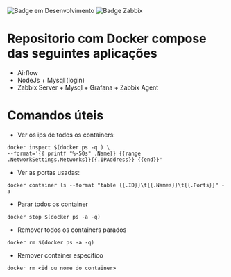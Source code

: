 ![Badge em Desenvolvimento](http://img.shields.io/static/v1?label=STATUS&message=EM%20DESENVOLVIMENTO&color=GREEN&style=plastic)
![Badge Zabbix](https://img.shields.io/static/v1?label=Zabbix&message=5.0&color=blue&style=plastic)
# Repositorio com Docker compose das seguintes aplicações

* Airflow
* NodeJs + Mysql (login) 
* Zabbix Server + Mysql + Grafana + Zabbix Agent






# Comandos úteis
* Ver os ips de todos os containers:

```
docker inspect $(docker ps -q ) \
--format='{{ printf "%-50s" .Name}} {{range .NetworkSettings.Networks}}{{.IPAddress}} {{end}}'
```

* Ver as portas usadas:
```
docker container ls --format "table {{.ID}}\t{{.Names}}\t{{.Ports}}" -a
```

* Parar todos os container 

```
docker stop $(docker ps -a -q)
```

* Remover todos os containers parados

```
docker rm $(docker ps -a -q)
```

* Remover container especifico

```
docker rm <id ou nome do container>
```
